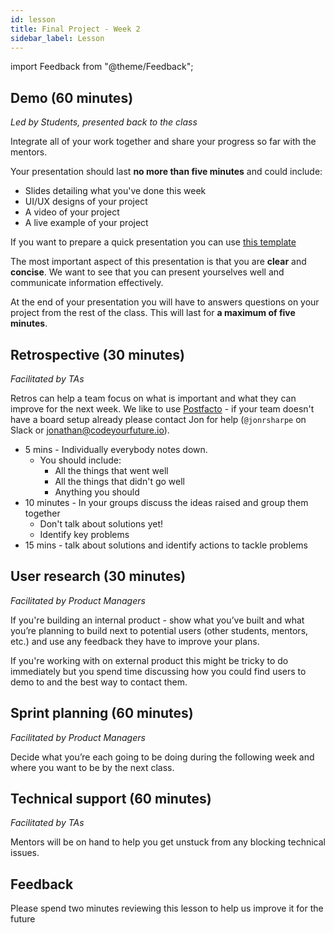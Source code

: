 ```yaml
---
id: lesson
title: Final Project - Week 2
sidebar_label: Lesson
---
```


import Feedback from "@theme/Feedback";

## Demo (60 minutes)

_Led by Students, presented back to the class_

Integrate all of your work together and share your progress so far with the mentors.

Your presentation should last **no more than five minutes** and could include:

- Slides detailing what you've done this week
- UI/UX designs of your project
- A video of your project
- A live example of your project

If you want to prepare a quick presentation you can use [this template](https://docs.google.com/presentation/d/1pQ7teLv6k4uDvpG8qVLs5YgzpD7jRbMUmyyszHsNPhc/edit#slide=id.g90bd724b34_0_0)

The most important aspect of this presentation is that you are **clear** and **concise**. We want to see that you can present yourselves well and communicate information effectively.

At the end of your presentation you will have to answers questions on your project from the rest of the class. This will last for **a maximum of five minutes**.

## Retrospective (30 minutes)

_Facilitated by TAs_

Retros can help a team focus on what is important and what they can improve for the next week. We like to use [Postfacto](https://pivotal.github.io/postfacto/) - if your team doesn't have a board setup already please contact Jon for help (`@jonrsharpe` on Slack or jonathan@codeyourfuture.io).

- 5 mins - Individually everybody notes down.
  - You should include:
    - All the things that went well
    - All the things that didn't go well
    - Anything you should
- 10 minutes - In your groups discuss the ideas raised and group them together
  - Don't talk about solutions yet!
  - Identify key problems
- 15 mins - talk about solutions and identify actions to tackle problems

## User research (30 minutes)

_Facilitated by Product Managers_

If you're building an internal product - show what you’ve built and what you’re planning to build next to potential users (other students, mentors, etc.) and use any feedback they have to improve your plans.

If you're working with on external product this might be tricky to do immediately but you spend time discussing how you could find users to demo to and the best way to contact them.

## Sprint planning (60 minutes)

_Facilitated by Product Managers_

Decide what you’re each going to be doing during the following week and where you want to be by the next class.

## Technical support (60 minutes)

_Facilitated by TAs_

Mentors will be on hand to help you get unstuck from any blocking technical issues.

## Feedback

Please spend two minutes reviewing this lesson to help us improve it for the future

<Feedback module="Final Project" week="Week 2" />